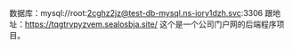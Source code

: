 数据库：mysql://root:2cghz2jz@test-db-mysql.ns-iory1dzh.svc:3306
跟地址：https://tqgtrvpyzvem.sealosbja.site/
这个是一个公司门户网的后端程序项目。
